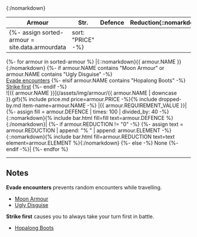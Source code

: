 |Armour|Str.|Defence|Reduction{::nomarkdown}<colgroup><col><col style="width: 32px;"><col style="width: 28%;"><col style="width: 28%;"></colgroup>{:/nomarkdown}|
|-|-|-|-|
{%- assign sorted-armour = site.data.armourdata | sort: "PRICE" -%}
{%- for armour in sorted-armour %}
  |{::nomarkdown}<span id="{{ armour.NAME | downcase | replace: ' ', '-' }}" class="record-name">{{ armour.NAME }}</span>{:/nomarkdown}
  {%- if armour.NAME contains "Moon Armour" or armour.NAME contains "Ugly Disguise" -%}
    <br /><span class="small-text"><a href="#legend">Evade encounters</a></span>
  {%- elsif armour.NAME contains "Hopalong Boots" -%}
    <br /><span class="small-text"><a href="#legend">Strike first</a></span>
  {%- endif -%}
  <br />![{{ armour.NAME }}](/assets/img/armour/{{ armour.NAME | downcase }}.gif){% include price.md price=armour.PRICE -%}{% include dropped-by.md item-name=armour.NAME -%}
  |{{ armour.REQUIREMENT_VALUE }}|
  {%- assign fill = armour.DEFENCE | times: 100 | divided_by: 40 -%}{::nomarkdown}{% include bar.html fill=fill text=armour.DEFENCE %}{:/nomarkdown}|
  {%- if armour.REDUCTION != "0" -%}
    {%- assign text = armour.REDUCTION | append: "% " | append: armour.ELEMENT -%}{::nomarkdown}{% include bar.html fill=armour.REDUCTION text=text element=armour.ELEMENT %}{:/nomarkdown}
  {%- else -%}
    <span class="quiet-text">None</span>
  {%- endif -%}|
{%- endfor %}

<div id="legend"><hr /></div>

## Notes

**Evade encounters** prevents random encounters while travelling.

- [Moon Armour](#moon-armour)
- [Ugly Disguise](#ugly-disguise)

**Strike first** causes you to always take your turn first in battle.

- [Hopalong Boots](#hopalong-boots)
